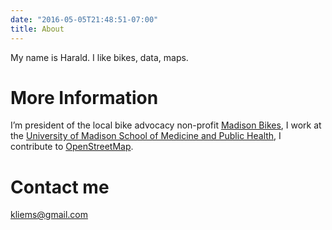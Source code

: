 ```yaml
---
date: "2016-05-05T21:48:51-07:00"
title: About
---
```



My name is Harald. I like bikes, data, maps.

# More Information

I’m president of the local bike advocacy non-profit [Madison Bikes](http://madisonbikes.org), I work at the [University of Madison School of Medicine and Public Health](https://www.pediatrics.wisc.edu/research/research-groups/cox/), I contribute to [OpenStreetMap](https://www.openstreetmap.org/user/hobbesvsboyle).

# Contact me

[kliems@gmail.com](mailto:kliems@gmail.com)

